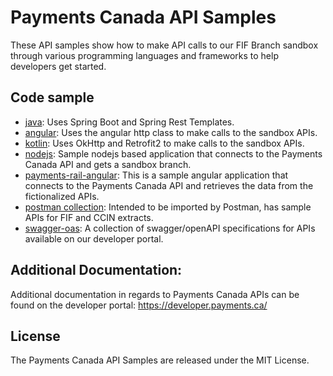 # Payments Canada API Samples
These API samples show how to make API calls to our FIF Branch sandbox through various programming languages and frameworks to help developers get started.

## Code sample

* [java](java): Uses Spring Boot and Spring Rest Templates.
* [angular](angular): Uses the angular http class to make calls to the sandbox APIs.
* [kotlin](kotlin): Uses OkHttp and Retrofit2 to make calls to the sandbox APIs.
* [nodejs](nodejs): Sample nodejs based application that connects to the Payments Canada API and gets a sandbox branch.
* [payments-rail-angular](payments-rail-angular): This is a sample angular application that connects to the Payments Canada API and retrieves the data from the fictionalized APIs.
* [postman collection](postman-collection): Intended to be imported by Postman, has sample APIs for FIF and CCIN extracts.
* [swagger-oas](swagger-oas): A collection of swagger/openAPI specifications for APIs available on our developer portal.  

## Additional Documentation:
Additional documentation in regards to Payments Canada APIs can be found on the developer portal: https://developer.payments.ca/

## License
The Payments Canada API Samples are released under the MIT License.

